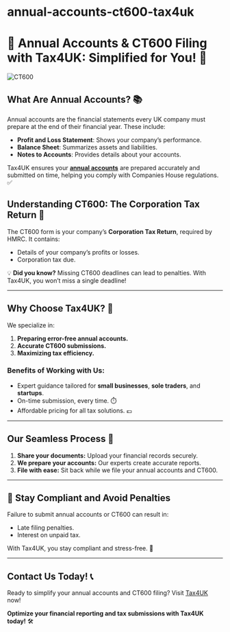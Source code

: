 # annual-accounts-ct600-tax4uk
# 🧾 Annual Accounts & CT600 Filing with Tax4UK: Simplified for You! 🚀

![CT600](https://github.com/user-attachments/assets/0313dd44-6ddf-4dbe-8b0a-2b3e3872f822)


## What Are Annual Accounts? 📚  
Annual accounts are the financial statements every UK company must prepare at the end of their financial year. These include:  
- **Profit and Loss Statement**: Shows your company’s performance.  
- **Balance Sheet**: Summarizes assets and liabilities.  
- **Notes to Accounts**: Provides details about your accounts.  

Tax4UK ensures your **[annual accounts](https://www.tax4uk.com/services/annual-accounts-ct600.html)** are prepared accurately and submitted on time, helping you comply with Companies House regulations. ✅  

## Understanding CT600: The Corporation Tax Return 🏦  
The CT600 form is your company’s **Corporation Tax Return**, required by HMRC. It contains:  
- Details of your company’s profits or losses.  
- Corporation tax due.  

💡 **Did you know?** Missing CT600 deadlines can lead to penalties. With Tax4UK, you won’t miss a single deadline!  

---

## Why Choose Tax4UK? 🤝  
We specialize in:  
1. **Preparing error-free annual accounts.**  
2. **Accurate CT600 submissions.**  
3. **Maximizing tax efficiency.**  

### Benefits of Working with Us:  
- Expert guidance tailored for **small businesses**, **sole traders**, and **startups**.  
- On-time submission, every time. ⏱️  
- Affordable pricing for all tax solutions. 💷  

---

## Our Seamless Process 🔄  
1. **Share your documents:** Upload your financial records securely.  
2. **We prepare your accounts:** Our experts create accurate reports.  
3. **File with ease:** Sit back while we file your annual accounts and CT600.  

---

## 🚨 Stay Compliant and Avoid Penalties  
Failure to submit annual accounts or CT600 can result in:  
- Late filing penalties.  
- Interest on unpaid tax.  

With Tax4UK, you stay compliant and stress-free. 🌟  

---

## Contact Us Today! 📞  
Ready to simplify your annual accounts and CT600 filing? Visit [Tax4UK](https://www.tax4uk.com) now!  


**Optimize your financial reporting and tax submissions with Tax4UK today!** 🛠️  
